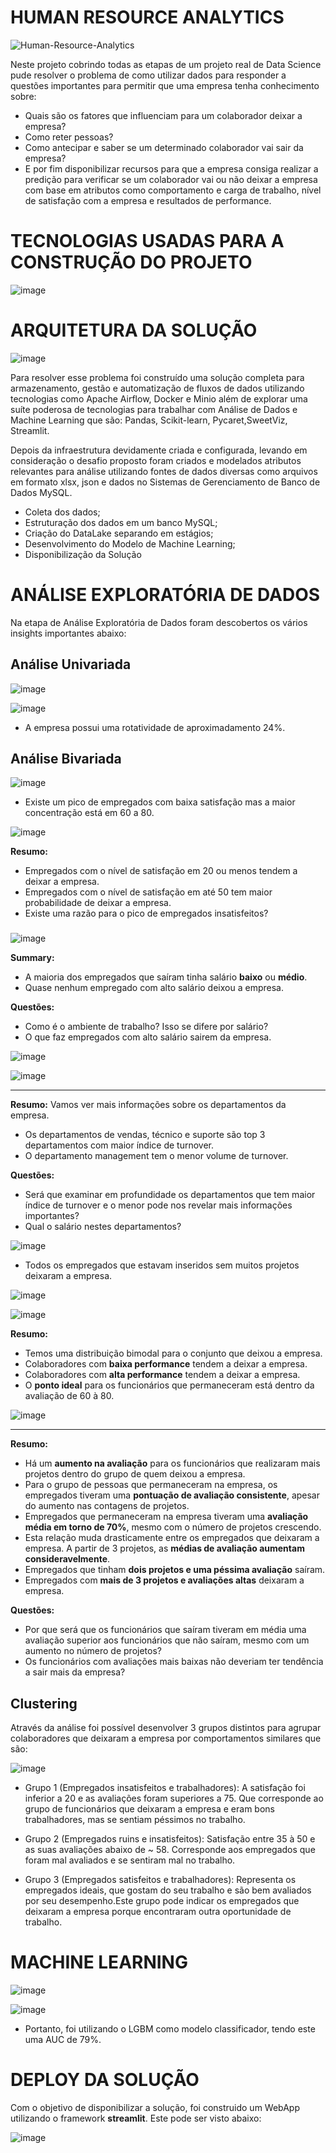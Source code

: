 # HUMAN RESOURCE ANALYTICS

![Human-Resource-Analytics](https://user-images.githubusercontent.com/65432970/149683210-9fcbd7f9-d5fe-4062-9b1a-dc4c8493d1f3.jpeg)

Neste projeto cobrindo todas as etapas de um projeto real de Data Science pude resolver o problema de como utilizar dados para responder a questões importantes para permitir que uma empresa tenha conhecimento sobre:
  
  - Quais são os fatores que influenciam para um colaborador deixar a empresa?
  - Como reter pessoas?
  - Como antecipar e saber se um determinado colaborador vai sair da empresa?
  - E por fim disponibilizar recursos para que a empresa consiga realizar a predição para verificar se um colaborador vai ou não deixar a empresa com base em atributos como comportamento e carga de trabalho, nível de satisfação com a empresa e resultados de performance.

# TECNOLOGIAS USADAS PARA A CONSTRUÇÃO DO PROJETO

![image](https://user-images.githubusercontent.com/65432970/149674414-12fcdfe6-b1ad-4f4d-835e-e471250f7ef2.png)

# ARQUITETURA DA SOLUÇÃO

![image](https://user-images.githubusercontent.com/65432970/149682323-6c2aed58-d35a-45e5-b33f-c147c9b28127.png)

Para resolver esse problema foi construído uma solução completa para armazenamento, gestão e automatização de fluxos de dados utilizando tecnologias como Apache Airflow, Docker e Minio além de explorar uma suíte poderosa de tecnologias para trabalhar com Análise de Dados e Machine Learning que são: Pandas, Scikit-learn, Pycaret,SweetViz, Streamlit.

Depois da infraestrutura devidamente criada e configurada, levando em consideração o desafio proposto foram criados e modelados atributos relevantes para análise utilizando fontes de dados diversas como arquivos em formato xlsx, json e dados no Sistemas de Gerenciamento de Banco de Dados MySQL.

- Coleta dos dados;
- Estruturação dos dados em um banco MySQL;
- Criação do DataLake separando em estágios;
- Desenvolvimento do Modelo de Machine Learning;
- Disponibilização da Solução

# ANÁLISE EXPLORATÓRIA DE DADOS

Na etapa de Análise Exploratória de Dados foram descobertos os vários insights importantes abaixo:

## Análise Univariada 

![image](https://user-images.githubusercontent.com/65432970/149682642-94251cce-1852-470d-b44d-14a45cea88aa.png)

![image](https://user-images.githubusercontent.com/65432970/149682835-11d37e24-2540-44a6-b48a-76c92fb1dea9.png)

- A empresa possui uma rotatividade de aproximadamento 24%.

## Análise Bivariada

![image](https://user-images.githubusercontent.com/65432970/149682697-eb3b30ce-0512-462c-8fd3-bfecc986ef15.png)

- Existe um pico de empregados com baixa satisfação mas a maior concentração está em 60 a 80.

![image](https://user-images.githubusercontent.com/65432970/149682690-da1c1489-0e10-4c07-ab78-1cff944c8988.png)

**Resumo:** 
 - Empregados com o nível de satisfação em 20 ou menos tendem a deixar a empresa.
 - Empregados com o nível de satisfação em até 50 tem maior probabilidade de deixar a empresa.
 - Existe uma razão para o pico de empregados insatisfeitos?

### 

![image](https://user-images.githubusercontent.com/65432970/149682746-15518acd-db5d-4e1c-9d6e-9a778b2de6ae.png)

**Summary:**
 - A maioria dos empregados que saíram tinha salário **baixo** ou **médio**.
 - Quase nenhum empregado com alto salário deixou a empresa.
 
**Questões:** 
 - Como é o ambiente de trabalho? Isso se difere por salário?
 - O que faz empregados com alto salário sairem da empresa.

![image](https://user-images.githubusercontent.com/65432970/149682844-bceb8edd-b243-41cf-8e13-7dc779048dce.png)

![image](https://user-images.githubusercontent.com/65432970/149682847-1f703b3d-eca4-49e2-a234-791a2c9f0893.png)

***
**Resumo:** Vamos ver mais informações sobre os departamentos da empresa.
 - Os departamentos de vendas, técnico e suporte são top 3 departamentos com maior índice de turnover.
 - O departamento management tem o menor volume de turnover.

**Questões:** 
 - Será que examinar em profundidade os departamentos que tem maior índice de turnover e o menor pode nos revelar mais    informações importantes?
 - Qual o salário nestes departamentos?

![image](https://user-images.githubusercontent.com/65432970/149682854-631d2c75-0b9b-4948-9938-2321d5121e02.png)

- Todos os empregados que estavam inseridos sem muitos projetos deixaram a empresa.

![image](https://user-images.githubusercontent.com/65432970/149682883-755261a8-76a2-4dfe-941e-6236d5f8642b.png)

![image](https://user-images.githubusercontent.com/65432970/149682877-ce1f2d45-39a2-4f49-a710-37415f7dde7c.png)

**Resumo:** 
 - Temos uma distribuição bimodal para o conjunto que deixou a empresa.
 - Colaboradores com **baixa performance** tendem a deixar a empresa.
 - Colaboradores com **alta performance** tendem a deixar a empresa.
 - O **ponto ideal** para os funcionários que permaneceram está dentro da avaliação de 60 à 80.

![image](https://user-images.githubusercontent.com/65432970/149682912-1c6b4030-10c3-4342-9063-b9c18a912d40.png)

***
**Resumo:** 
- Há um **aumento na avaliação** para os funcionários que realizaram mais projetos dentro do grupo de quem deixou a empresa. 
- Para o grupo de pessoas que permaneceram na empresa, os empregados tiveram uma **pontuação de avaliação consistente**, apesar do aumento nas contagens de projetos.
- Empregados que permaneceram na empresa tiveram uma **avaliação média em torno de 70%**, mesmo com o número de projetos crescendo.
- Esta relação muda drasticamente entre os empregados que deixaram a empresa. A partir de 3 projetos, as **médias de avaliação aumentam consideravelmente**.
- Empregados que tinham **dois projetos e uma péssima avaliação** saíram.
- Empregados com **mais de 3 projetos e avaliações altas** deixaram a empresa.

**Questões:**
  - Por que será que os funcionários que saíram tiveram em média uma avaliação superior aos funcionários que não saíram, mesmo com um aumento no número de projetos?
  - Os funcionários com avaliações mais baixas não deveriam ter tendência a sair mais da empresa?

## Clustering 

Através da análise foi possível desenvolver 3 grupos distintos para agrupar colaboradores que deixaram a empresa por comportamentos similares que são:

![image](https://user-images.githubusercontent.com/65432970/149682954-d7e75599-7706-492c-8070-5036dd5fd621.png)

- Grupo 1 (Empregados insatisfeitos e trabalhadores): A satisfação foi inferior a 20 e as avaliações foram superiores a 75. Que corresponde ao grupo de funcionários que deixaram a empresa e eram bons trabalhadores, mas se sentiam péssimos no trabalho.

- Grupo 2 (Empregados ruins e insatisfeitos): Satisfação entre 35 à 50 e as suas avaliações abaixo de ~ 58. Corresponde aos empregados que foram mal avaliados e se sentiram mal no trabalho.

- Grupo 3 (Empregados satisfeitos e trabalhadores): Representa os empregados ideais, que gostam do seu trabalho e são bem avaliados por seu desempenho.Este grupo pode indicar os empregados que deixaram a empresa porque encontraram outra oportunidade de trabalho.

# MACHINE LEARNING 

![image](https://user-images.githubusercontent.com/65432970/149683109-31f9f5f3-e88f-4d22-9749-2ad2ffc7b4c4.png)

![image](https://user-images.githubusercontent.com/65432970/149683117-a00a849a-b9ae-442f-868d-26f75c5fd162.png)

- Portanto, foi utilizando o LGBM como modelo classificador, tendo este uma AUC de 79%. 

# DEPLOY DA SOLUÇÃO

Com o objetivo de disponibilizar a solução, foi construido um WebApp utilizando o framework **streamlit**. Este pode ser visto abaixo:

![image](https://user-images.githubusercontent.com/65432970/149683183-2e827424-d004-42fb-9d73-678cd1dc0180.png)



